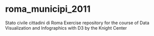 # roma_municipi_2011
Stato civile cittadini di Roma
Exercise repository for the course of Data Visualization and Infographics with D3 by the Knight Center
